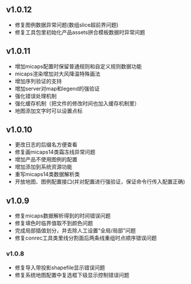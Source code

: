 ## v1.0.12
* 修复图例数据异常问题(数组slice超前界问题)
* 修复工具包里初始化产品assets拼合模板数据时异常问题

## v1.0.11
* 增加micaps配置时保留普通规则和自定义规则数据功能
* micaps渲染增加对大风降温特殊画法
* 增加序列验证的支持
* 增加server对map和legend的强验证
* 强化错误处理机制
* 强化缓存机制（把文件的修改时间也加入缓存机制里）
* 地图添加文字时可以设置点标

## v1.0.10
* 更改日志的后缀名方便查看
* 修复画micaps14类霜冻线异常问题
* 增加产品不使用图例的配置
* 增加添加到系统资源功能
* 重写micaps14类数据解析类
* 开放地图、图例配置接口(并对配置进行强验证，保证命令行传入配置正确)

## v1.0.9
* 修复micaps数据解析得到的时间错误问题
* 修复填色时临界值取不到颜色问题
* 完成局部插值划分，并去除人工设置“全局/局部”问题
* 修复conrec工具类里线分割面后两条线重组时点顺序错误问题

### v1.0.8
* 修复导入带投影shapefile显示错误问题
* 修复系统地图配置中复选框下级显示控制错误问题
